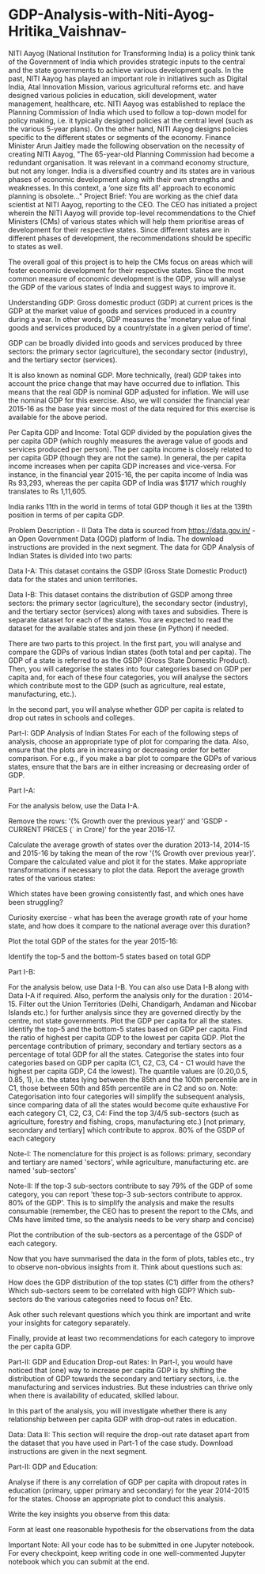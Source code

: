 # GDP-Analysis-with-Niti-Ayog-Hritika_Vaishnav-
NITI Aayog (National Institution for Transforming India) is a policy think tank of the Government of India which provides strategic inputs to the central and the state governments to achieve various development goals. In the past, NITI Aayog has played an important role in initiatives such as Digital India, Atal Innovation Mission, various agricultural reforms etc. and have designed various policies in education, skill development, water management, healthcare, etc.  NITI Aayog was established to replace the Planning Commission of India which used to follow a top-down model for policy making, i.e. it typically designed policies at the central level (such as the various 5-year plans). On the other hand, NITI Aayog designs policies specific to the different states or segments of the economy.  Finance Minister Arun Jaitley made the following observation on the necessity of creating NITI Aayog, "The 65-year-old Planning Commission had become a redundant organisation. It was relevant in a command economy structure, but not any longer. India is a diversified country and its states are in various phases of economic development along with their own strengths and weaknesses. In this context, a ‘one size fits all’ approach to economic planning is obsolete..."
Project Brief: You are working as the chief data scientist at NITI Aayog, reporting to the CEO. The CEO has initiated a project wherein the NITI Aayog will provide top-level recommendations to the Chief Ministers (CMs) of various states which will help them prioritise areas of development for their respective states. Since different states are in different phases of development, the recommendations should be specific to states as well.

The overall goal of this project is to help the CMs focus on areas which will foster economic development for their respective states. Since the most common measure of economic development is the GDP, you will analyse the GDP of the various states of India and suggest ways to improve it.

Understanding GDP: Gross domestic product (GDP) at current prices is the GDP at the market value of goods and services produced in a country during a year. In other words, GDP measures the 'monetary value of final goods and services produced by a country/state in a given period of time'.

GDP can be broadly divided into goods and services produced by three sectors: the primary sector (agriculture), the secondary sector (industry), and the tertiary sector (services).

It is also known as nominal GDP. More technically, (real) GDP takes into account the price change that may have occurred due to inflation. This means that the real GDP is nominal GDP adjusted for inflation. We will use the nominal GDP for this exercise. Also, we will consider the financial year 2015-16 as the base year since most of the data required for this exercise is available for the above period.

Per Capita GDP and Income: Total GDP divided by the population gives the per capita GDP (which roughly measures the average value of goods and services produced per person). The per capita income is closely related to per capita GDP (though they are not the same). In general, the per capita income increases when per capita GDP increases and vice-versa. For instance, in the financial year 2015-16, the per capita income of India was Rs 93,293, whereas the per capita GDP of India was $1717 which roughly translates to Rs 1,11,605.

India ranks 11th in the world in terms of total GDP though it lies at the 139th position in terms of per capita GDP.

Problem Description - II Data The data is sourced from https://data.gov.in/ - an Open Government Data (OGD) platform of India. The download instructions are provided in the next segment. The data for GDP Analysis of Indian States is divided into two parts:

Data I-A: This dataset contains the GSDP (Gross State Domestic Product) data for the states and union territories.

Data I-B: This dataset contains the distribution of GSDP among three sectors: the primary sector (agriculture), the secondary sector (industry), and the tertiary sector (services) along with taxes and subsidies. There is separate dataset for each of the states. You are expected to read the dataset for the available states and join these (in Python) if needed.

There are two parts to this project. In the first part, you will analyse and compare the GDPs of various Indian states (both total and per capita). The GDP of a state is referred to as the GSDP (Gross State Domestic Product). Then, you will categorise the states into four categories based on GDP per capita and, for each of these four categories, you will analyse the sectors which contribute most to the GDP (such as agriculture, real estate, manufacturing, etc.).

In the second part, you will analyse whether GDP per capita is related to drop out rates in schools and colleges.

Part-I: GDP Analysis of Indian States For each of the following steps of analysis, choose an appropriate type of plot for comparing the data. Also, ensure that the plots are in increasing or decreasing order for better comparison. For e.g., if you make a bar plot to compare the GDPs of various states, ensure that the bars are in either increasing or decreasing order of GDP.

Part I-A:

For the analysis below, use the Data I-A.

Remove the rows: '(% Growth over the previous year)' and 'GSDP - CURRENT PRICES (` in Crore)' for the year 2016-17.

Calculate the average growth of states over the duration 2013-14, 2014-15 and 2015-16 by taking the mean of the row '(% Growth over previous year)'. Compare the calculated value and plot it for the states. Make appropriate transformations if necessary to plot the data. Report the average growth rates of the various states:

Which states have been growing consistently fast, and which ones have been struggling?

Curiosity exercise - what has been the average growth rate of your home state, and how does it compare to the national average over this duration?

Plot the total GDP of the states for the year 2015-16:

Identify the top-5 and the bottom-5 states based on total GDP

Part I-B:

For the analysis below, use Data I-B. You can also use Data I-B along with Data I-A if required. Also, perform the analysis only for the duration : 2014-15. Filter out the Union Territories (Delhi, Chandigarh, Andaman and Nicobar Islands etc.) for further analysis since they are governed directly by the centre, not state governments. Plot the GDP per capita for all the states. Identify the top-5 and the bottom-5 states based on GDP per capita. Find the ratio of highest per capita GDP to the lowest per capita GDP. Plot the percentage contribution of primary, secondary and tertiary sectors as a percentage of total GDP for all the states. Categorise the states into four categories based on GDP per capita (C1, C2, C3, C4 - C1 would have the highest per capita GDP, C4 the lowest). The quantile values are (0.20,0.5, 0.85, 1), i.e. the states lying between the 85th and the 100th percentile are in C1, those between 50th and 85th percentile are in C2 and so on. Note: Categorisation into four categories will simplify the subsequent analysis, since comparing data of all the states would become quite exhaustive For each category C1, C2, C3, C4: Find the top 3/4/5 sub-sectors (such as agriculture, forestry and fishing, crops, manufacturing etc.) [not primary, secondary and tertiary] which contribute to approx. 80% of the GSDP of each category

Note-I: The nomenclature for this project is as follows: primary, secondary and tertiary are named 'sectors', while agriculture, manufacturing etc. are named 'sub-sectors'

Note-II: If the top-3 sub-sectors contribute to say 79% of the GDP of some category, you can report 'these top-3 sub-sectors contribute to approx. 80% of the GDP'. This is to simplify the analysis and make the results consumable (remember, the CEO has to present the report to the CMs, and CMs have limited time, so the analysis needs to be very sharp and concise)

Plot the contribution of the sub-sectors as a percentage of the GSDP of each category.

Now that you have summarised the data in the form of plots, tables etc., try to observe non-obvious insights from it. Think about questions such as:

How does the GDP distribution of the top states (C1) differ from the others? Which sub-sectors seem to be correlated with high GDP? Which sub-sectors do the various categories need to focus on? Etc.

Ask other such relevant questions which you think are important and write your insights for category separately.

Finally, provide at least two recommendations for each category to improve the per capita GDP.

Part-II: GDP and Education Drop-out Rates: In Part-I, you would have noticed that (one) way to increase per capita GDP is by shifting the distribution of GDP towards the secondary and tertiary sectors, i.e. the manufacturing and services industries. But these industries can thrive only when there is availability of educated, skilled labour.

In this part of the analysis, you will investigate whether there is any relationship between per capita GDP with drop-out rates in education.

Data: Data II: This section will require the drop-out rate dataset apart from the dataset that you have used in Part-1 of the case study. Download instructions are given in the next segment.

Part-II: GDP and Education:

Analyse if there is any correlation of GDP per capita with dropout rates in education (primary, upper primary and secondary) for the year 2014-2015 for the states. Choose an appropriate plot to conduct this analysis.

Write the key insights you observe from this data:

Form at least one reasonable hypothesis for the observations from the data

Important Note: All your code has to be submitted in one Jupyter notebook. For every checkpoint, keep writing code in one well-commented Jupyter notebook which you can submit at the end.
